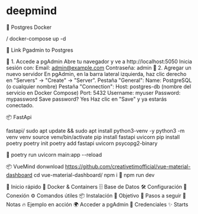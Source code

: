 # deepmind

🐳 Postgres Docker

/
docker-compose up -d

📝 Link Pgadmin to Postgres

📌 1. Accede a pgAdmin
Abre tu navegador y ve a http://localhost:5050
Inicia sesión con:
Email: admin@example.com
Contraseña: admin
📌 2. Agregar un nuevo servidor
En pgAdmin, en la barra lateral izquierda, haz clic derecho en "Servers" → "Create" → "Server".
Pestaña "General":
Name: PostgreSQL (o cualquier nombre)
Pestaña "Connection":
Host: postgres-db (nombre del servicio en Docker Compose)
Port: 5432
Username: myuser
Password: mypassword
Save password? Yes
Haz clic en "Save" y ya estarás conectado.


📦 FastApi

fastapi/
sudo apt update && sudo apt install python3-venv -y
python3 -m venv venv
source venv/bin/activate
pip install fastapi uvicorn
pip install poetry
poetry init
poetry add fastapi uvicorn psycopg2-binary

🚀
poetry run uvicorn main:app --reload


📦 VueMind
donwnload https://github.com/creativetimofficial/vue-material-dashboard
cd vue-material-dashboard/
npm i
🚀 
npm run dev






🚀 Inicio rápido
🐳 Docker & Containers
🗄️ Base de Datos
🛠️ Configuración
🔗 Conexión
⚙️ Comandos útiles
📦 Instalación
🎯 Objetivo
📌 Pasos a seguir
📝 Notas
🔥 Ejemplo en acción
🌍 Acceder a pgAdmin
🔑 Credenciales
✨ Starts